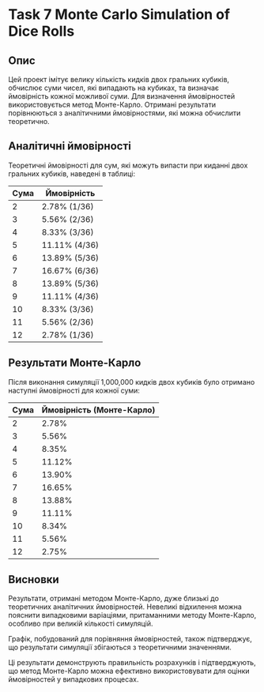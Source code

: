 # Task 7 Monte Carlo Simulation of Dice Rolls

## Опис
Цей проект імітує велику кількість кидків двох гральних кубиків, обчислює суми чисел, які випадають на кубиках, та визначає ймовірність кожної можливої суми. 
Для визначення ймовірностей використовується метод Монте-Карло. Отримані результати порівнюються з аналітичними ймовірностями, які можна обчислити теоретично.

## Аналітичні ймовірності
Теоретичні ймовірності для сум, які можуть випасти при киданні двох гральних кубиків, наведені в таблиці:

| Сума | Ймовірність |
|------|-------------|
| 2    | 2.78% (1/36)|
| 3    | 5.56% (2/36)|
| 4    | 8.33% (3/36)|
| 5    | 11.11% (4/36)|
| 6    | 13.89% (5/36)|
| 7    | 16.67% (6/36)|
| 8    | 13.89% (5/36)|
| 9    | 11.11% (4/36)|
| 10   | 8.33% (3/36)|
| 11   | 5.56% (2/36)|
| 12   | 2.78% (1/36)|

## Результати Монте-Карло
Після виконання симуляції 1,000,000 кидків двох кубиків було отримано наступні ймовірності для кожної суми:

| Сума | Ймовірність (Монте-Карло) |
|------|----------------------------|
| 2    | 2.78%                     |
| 3    | 5.56%                     |
| 4    | 8.35%                     |
| 5    | 11.12%                    |
| 6    | 13.90%                    |
| 7    | 16.65%                    |
| 8    | 13.88%                    |
| 9    | 11.11%                    |
| 10   | 8.34%                     |
| 11   | 5.56%                     |
| 12   | 2.75%                     |

## Висновки
Результати, отримані методом Монте-Карло, дуже близькі до теоретичних аналітичних ймовірностей. Невеликі відхилення можна пояснити випадковими варіаціями, 
притаманними методу Монте-Карло, особливо при великій кількості симуляцій.

Графік, побудований для порівняння ймовірностей, також підтверджує, що результати симуляції збігаються з теоретичними значеннями.

Ці результати демонструють правильність розрахунків і підтверджують, що метод Монте-Карло можна ефективно використовувати для оцінки ймовірностей у випадкових процесах.
